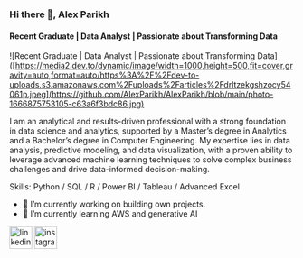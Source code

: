 ### Hi there 👋, Alex Parikh
#### Recent Graduate | Data Analyst | Passionate about Transforming Data
![Recent Graduate | Data Analyst | Passionate about Transforming Data]([https://media2.dev.to/dynamic/image/width=1000,height=500,fit=cover,gravity=auto,format=auto/https%3A%2F%2Fdev-to-uploads.s3.amazonaws.com%2Fuploads%2Farticles%2Fdrltzekgshzocy54061p.jpeg](https://github.com/AlexParikh/AlexParikh/blob/main/photo-1666875753105-c63a6f3bdc86.jpg)

I am an analytical and results-driven professional with a strong foundation in data science and analytics, supported by a Master’s degree in Analytics and a Bachelor’s degree in Computer Engineering. My expertise lies in data analysis, predictive modeling, and data visualization, with a proven ability to leverage advanced machine learning techniques to solve complex business challenges and drive data-informed decision-making.

Skills: Python / SQL / R / Power BI / Tableau / Advanced Excel

- 🔭 I’m currently working on building own projects. 
- 🌱 I’m currently learning AWS and generative AI 


[<img src='https://cdn.jsdelivr.net/npm/simple-icons@3.0.1/icons/linkedin.svg' alt='linkedin' height='40'>](https://www.linkedin.com/in/alex-parikh/)  [<img src='https://cdn.jsdelivr.net/npm/simple-icons@3.0.1/icons/instagram.svg' alt='instagram' height='40'>](https://www.instagram.com/alex_parikh/)  

